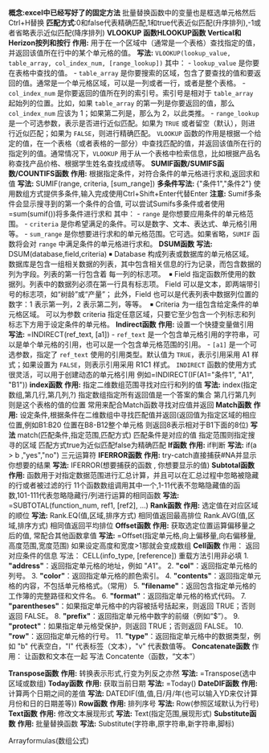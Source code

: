 **概念:excel中已经写好了的固定方法**
批量替换函数中的变量也是框选单元格然后Ctrl+H替换
**匹配方式**:0和false代表精确匹配,1和true代表近似匹配(升序排列),-1或者省略表示近似匹配(降序排列)
**VLOOKUP 函数HLOOKUP函数 Vertical和Herizon按列和按行**
	**作用:**
		用于在一个区域中（通常是一个表格）查找指定的值，并返回该值所在行中的某个单元格的值。
	**写法:**
		`VLOOKUP(lookup_value, table_array, col_index_num, [range_lookup])`
	其中：
	- `lookup_value` 是你要在表格中查找的值。
	- `table_array` 是你要搜索的区域，包含了要查找的值和要返回的值。通常是一个单元格区域，可以是一列或者一行，或者是整个表格。
	- `col_index_num` 是你要返回的值所在列的索引号。索引号是相对于 `table_array` 起始列的位置。比如，如果 `table_array` 的第一列是你要返回的值，那么 `col_index_num` 应该为 1；如果第二列是，那么为 2，以此类推。
	- `range_lookup` 是一个可选参数，表示是否进行近似匹配。如果为 `TRUE` 或者留空（默认），则进行近似匹配；如果为 `FALSE`，则进行精确匹配。
	`VLOOKUP` 函数的作用是根据一个给定的值，在一个表格（或者表格的一部分）中查找匹配的值，并返回该值所在行的指定列的值。通常情况下，`VLOOKUP` 用于从一个表格中检索信息，比如根据产品名称查找产品价格、根据学生姓名查找成绩等。
**SUMIF函数/SUMIFS函数/COUNTIFS函数**
	**作用:**
		根据指定条件，对符合条件的单元格进行求和,返回求和值
	**写法:**
		SUMIF(range, criteria, [sum_range])
		**多条件写法:**
			{"条件1","条件2"}                  使用数组方式提供多条件,输入完成使用Ctrl+Shift+Enter代替Enter
			**注意:** Sumif多条件会显示搜寻到的第一个条件的合值,
			可以尝试Sumifs多条件或者使用=sum(sumif())将多条件进行求和
	其中：
	- `range` 是你想要应用条件的单元格范围。
	- `criteria` 是你希望满足的条件。可以是数字、文本、表达式、单元格引用等。
	- `sum_range` 是你想要进行求和的单元格范围。它可选。如果省略，`SUMIF` 函数将会对 `range` 中满足条件的单元格进行求和。
**DSUM函数**
	**写法:**
		 DSUM(database,field,criteria)
		￭ Database 构成列表或数据库的单元格区域。
		数据库是包含一组相关数据的列表，其中包含相关信息的行为记录，而包含数据的列为字段。列表的第一行包含着
		每一列的标志项。 
		￭ Field 指定函数所使用的数据列。列表中的数据列必须在第一行具有标志项。
		Field 可以是文本，即两端带引号的标志项，如“树龄”或“产量”；
		此外，Field 也可以是代表列表中数据列位置的数字：1 表示第一列，2 表示第二列，等等。 
		￭ Criteria 为一组包含给定条件的单元格区域。
		可以为参数 criteria 指定任意区域，只要它至少包含一个列标志和列标志下方用于设定条件的单元格。
**Indirect函数**
	**作用:**
		设置一个快捷变量做引用
	**写法:**
		=INDIRECT(ref_text, \[a1])
			- `ref_text` 是一个包含单元格引用的字符串，可以是单个单元格的引用，也可以是一个包含单元格范围的引用。
			- `[a1]` 是一个可选参数，指定了 `ref_text` 使用的引用类型。默认值为 `TRUE`，表示引用采用 A1 样式；如果设置为 `FALSE`，则表示引用采用 R1C1 样式。
	`INDIRECT` 函数的使用方式很灵活，可以用于创建动态的单元格引用
	例如=INDIRECT(IF(A1="条件1", "A1", "B1"))
**index函数**
	**作用:**
		指定二维数组范围寻找对应行和列的值
	**写法:**
		index(指定数组,第几行,第几列,?)
			指定数组指定所有返回值是一个答案的集合
			第几行第几列则是这个表格的值的位置
	常用来配合Match函数寻找对应值并返回
**Match函数**
	**作用:**
		设定条件,根据条件在二维数组中寻找匹配值并返回(返回值为指定区域的相应位置,例如B1:B20 位置在B8-B12整个单元格 则返回8表示相对于B1下面的8位)
	**写法**
		match(匹配条件,指定范围,匹配方式)
			匹配条件是对应的值
			指定范围则指定搜寻的区域
			匹配方式true为近似匹配false为精确匹配
**If函数**
	**作用:**
		if判断
	**写法:**
		 if(a > b ,"yes","no")    三元运算符
**IFERROR函数**
	**作用:**
		try-catch直接捕获#NA并显示你想要的结果
	**写法:**
		IFERROR(想要捕获的函数 , 你想要显示的值)
**Subtotal函数**
	**作用:**
		函数用于对指定数据范围进行汇总计算，并且可以在汇总过程中忽略被隐藏的行或者被过滤的行
		11个函数数组调用其中一个,1-11代表不忽略隐藏值的函数,101-111代表忽略隐藏行/列进行运算的相同函数
	**写法:**
		=SUBTOTAL(function_num, ref1, \[ref2], ...)
**Rank函数**
	**作用:**
		选定值在对应区域的顺位
	**写法:**
		Rank.EQ(值,区域,排序方式)    相同值返回最高排位
		Rank.AVG(值,区域,排序方式)   相同值返回平均排位
**Offset函数**
	**作用:**
		获取选定位置运算偏移量之后的值,  常配合其他函数拿值
	**写法:**
		=Offset(指定单元格,向上偏移量,向右偏移量,高度范围,宽度范围)
			如果设定高度和宽度>1那就会变成数组
**Cell函数**
	作用：
		返回对应条件的信息
	写法：
		CELL(info_type, \[reference]) 重载方法引用非必填
	1. **"address"**：返回指定单元格的地址，例如 "$A$1"。
	2. **"col"**：返回指定单元格的列号。
	3. **"color"**：返回指定单元格的颜色索引。
	4. **"contents"**：返回指定单元格的内容，不包括单元格格式。（常用）
	5. **"filename"**：返回包含指定单元格的工作簿的完整路径和文件名。
	6. **"format"**：返回指定单元格的格式代码。
	7. **"parentheses"**：如果指定单元格中的内容被括号括起来，则返回 TRUE；否则返回 FALSE。
	8. **"prefix"**：返回指定单元格中数字的前缀（例如“$”）。
	9. **"protect"**：如果指定单元格受保护，则返回 TRUE；否则返回 FALSE。
	10. **"row"**：返回指定单元格的行号。
	11. **"type"**：返回指定单元格中的数据类型，例如 "b" 代表空白，"l" 代表标签（文本），"v" 代表数值等。
**Concatenate函数**
	作用：
		让函数和文本在一起
	写法
		Concatente（函数，“文本”）


**Transpose函数**
	**作用:**
		转换表示形式,行变为列反之亦然
	**写法:**
		=Transpose(选中区域或数组)
**Today函数**
	**作用:**
		获取当前日期
	**写法:**
		=Today()
**DateDIF函数**
	**作用:**
		计算两个日期之间的差值
	**写法:**
		DATEDIF(值,值,日/月/年(也可以输入YD来仅计算月份和日的日期差等))
**Row函数**
	**作用:**
		排列序号
	**写法:**
		Row(参照区域默认为行号)
**Text函数**
	**作用:**
		修改文本展现形式
	**写法:**
		Text(指定范围,展现形式)
**Substitute函数**
	**作用:**
		批量替换函数
	**写法:**
		Substitute(字符串,原字符串,新字符串,脚标)

Arrayformulas(数组公式)